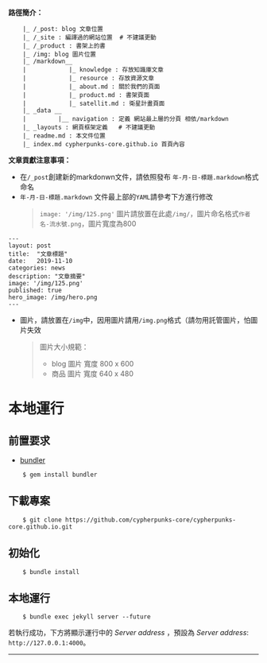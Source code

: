 **路徑簡介：**

```
    |_ /_post: blog 文章位置
    |_ /_site : 編譯過的網站位置  # 不建議更動
    |_ /_product : 書架上的書
    |_ /img: blog 圖片位置
    |_ /markdown__
    |            |_ knowledge : 存放知識庫文章
    |            |_ resource : 存放資源文章
    |            |_ about.md : 關於我們的頁面
    |            |_ product.md : 書架頁面
    |            |_ satellit.md : 衛星計畫頁面		   
    |_ _data __    
    |         |__ navigation : 定義 網站最上層的分頁 相依/markdown    
    |_ _layouts : 網頁框架定義   # 不建議更動   
    |_ readme.md : 本文件位置    
    |_ index.md cypherpunks-core.github.io 首頁內容
```

**文章貢獻注意事項：**
* 在`/_post`創建新的markdonwn文件，請依照發布 `年-月-日-標題.markdown`格式命名
* `年-月-日-標題.markdown` 文件最上部的`YAML`請參考下方進行修改
	> `image: '/img/125.png'` 圖片請放置在此處`/img/`，圖片命名格式`作者名-流水號.png`，圖片寬度為800
```
---
layout: post
title:  "文章標題"
date:   2019-11-10
categories: news
description: "文章摘要"
image: '/img/125.png'
published: true
hero_image: /img/hero.png
---
```
* 圖片，請放置在`/img`中，因用圖片請用`/img.png`格式（請勿用託管圖片，怕圖片失效

	> 圖片大小規範：
	> * blog 圖片 寬度 800 x 600
	> * 商品  圖片 寬度 640 x 480


# 本地運行
## 前置要求
- [bundler](https://bundler.io/#getting-started)
```
    $ gem install bundler
```

## 下載專案
```
    $ git clone https://github.com/cypherpunks-core/cypherpunks-core.github.io.git
```

## 初始化
```
    $ bundle install
```

## 本地運行
```
    $ bundle exec jekyll server --future
```
若執行成功，下方將顯示運行中的 _Server address_ ，預設為 _Server address_: `http://127.0.0.1:4000`。


---


